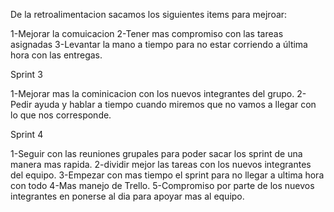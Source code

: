 

De la retroalimentacion sacamos los siguientes items para mejroar:

1-Mejorar la comuicacion
2-Tener mas compromiso con las tareas asignadas
3-Levantar la mano a tiempo para no estar corriendo a última hora con las entregas.

Sprint 3

1-Mejorar mas la cominicacion con los nuevos integrantes del grupo.
2-Pedir ayuda y hablar a tiempo cuando miremos que no vamos a llegar con lo que nos corresponde. 

Sprint 4

1-Seguir con las reuniones grupales para poder sacar los sprint de una manera mas rapida.
2-dividir mejor las tareas con los nuevos integrantes del equipo.
3-Empezar con mas tiempo el sprint para no llegar a ultima hora con todo
4-Mas manejo de Trello.
5-Compromiso por parte de los nuevos integrantes en ponerse al dia para apoyar mas al equipo.

